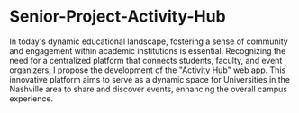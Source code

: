 # Senior-Project-Activity-Hub
In today's dynamic educational landscape, fostering a sense of community and engagement within academic institutions is essential. Recognizing the need for a centralized platform that connects students, faculty, and event organizers, I propose the development of the "Activity Hub" web app. This innovative platform aims to serve as a dynamic space for Universities in the Nashville area to share and discover events, enhancing the overall campus experience.
